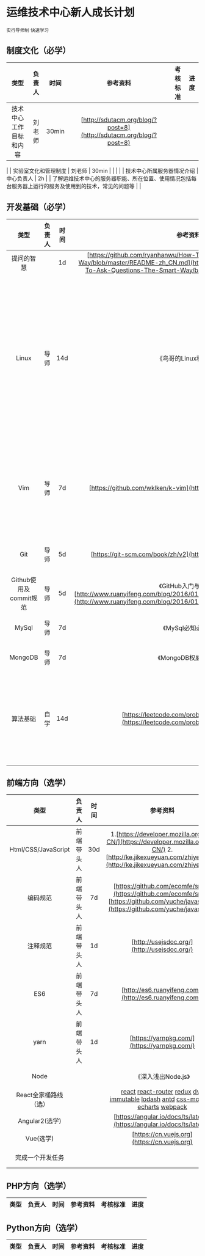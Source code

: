 # 运维技术中心新人成长计划

`实行导师制` `快速学习`

## 制度文化（必学）

| 类型 | 负责人 | 时间 | 参考资料 | 考核标准 | 进度 |
| :------:  | :------:  | :------:  | :------: | :------:  | :------: |
| 技术中心工作目标和内容 | 刘老师 | 30min |  [http://sdutacm.org/blog/?post=8](http://sdutacm.org/blog/?post=8) |  |  |
| 
| 实验室文化和管理制度 | 刘老师 | 30min |  |  |  |
| 技术中心所属服务器情况介绍 | 中心负责人 | 2h |  | 了解运维技术中心的服务器职能、所在位置、使用情况包括每台服务器上运行的服务及使用到的技术，常见的问题等 |  |

## 开发基础（必学）

| 类型 | 负责人 | 时间 | 参考资料 |    考核标准     | 进度 |
| :------:  | :------:  | :------:  | :------: | :------:  | :------: |
| 提问的智慧 |  | 1d | [https://github.com/ryanhanwu/How-To-Ask-Questions-The-Smart-Way/blob/master/README-zh_CN.md](https://github.com/ryanhanwu/How-To-Ask-Questions-The-Smart-Way/blob/master/README-zh_CN.md) |  |  |
| Linux | 导师 | 14d | 《鸟哥的Linux私房菜》 | 1.独立安装和使用任意linux发行版; 2.熟悉bash常用命令及快捷键； 3.能安装和简单配置常用服务如：apache、mysql等； 4.LAMP、访问控制等 |  |
| Vim | 导师 | 7d | [https://github.com/wklken/k-vim](https://github.com/wklken/k-vim) | 1.插件管理； 2.配置常用功能如：语法高亮、自动补全等； 3.能将vim作为日常开发工具 |  |
| Git | 导师 | 5d | [https://git-scm.com/book/zh/v2](https://git-scm.com/book/zh/v2) | 能日常够使用git做项目版本管理 |  |
| Github使用及commit规范 | 导师 | 5d | 《GitHub入门与实践》 [http://www.ruanyifeng.com/blog/2016/01/commit_message_change_log.html](http://www.ruanyifeng.com/blog/2016/01/commit_message_change_log.html) | 熟练使用github，规范commit|  |
| MySql | 导师 | 7d | 《MySql必知必会》 | 会基本增删改查语句 |  |
| MongoDB | 导师 | 7d | 《MongoDB权威指南》 | 会基本增删改查语句 |
| 算法基础 | 自学 | 14d | [https://leetcode.com/problemset/algorithms/](https://leetcode.com/problemset/algorithms/) | 使用自己将学习的方向的语言（如：JS、Python等）按算法类型每种类型至少3道题|  |

## 前端方向（选学）
| 类型 | 负责人 | 时间 | 参考资料 | 考核标准 | 进度 |
| :------:  | :------:  | :------:  | :------: | :------:  | :------: |
| Html/CSS/JavaScript | 前端带头人 | 30d | 1.[https://developer.mozilla.org/zh-CN/](https://developer.mozilla.org/zh-CN/) 2.[http://ke.jikexueyuan.com/zhiye/web/](http://ke.jikexueyuan.com/zhiye/web/) | [http://ife.baidu.com/task/all](http://ife.baidu.com/task/all)  至少完成所有【简单】任务 |  |
| 编码规范 | 前端带头人 | 7d | [https://github.com/ecomfe/spec](https://github.com/ecomfe/spec)  [https://github.com/yuche/javascript](https://github.com/yuche/javascript) | 编写符合eslint-airbnb规范的代码 |  |
| 注释规范 | 前端带头人 | 1d | [http://usejsdoc.org/](http://usejsdoc.org/) | 能编写良好的注释 |  |
| ES6 | 前端带头人 | 7d | [http://es6.ruanyifeng.com/](http://es6.ruanyifeng.com/) | 掌握90%以上es6语法 |  |
| yarn | 前端带头人 | 1d | [https://yarnpkg.com/](https://yarnpkg.com/) | 使用yarn作项目包管理 |  |
| Node |  |  | 《深入浅出Node.js》 | 熟悉node基础知识/能学一门node的框架就更好了 |  |
| React全家桶路线（选）|  |  | [react](http://www.css88.com/react/docs/getting-started.html) [react-router](https://github.com/ReactTraining/react-router) [redux](http://cn.redux.js.org/) [dva](https://github.com/dvajs/dva) [immutable](https://facebook.github.io/immutable-js/) [lodash](http://lodashjs.com/docs/) [antd](https://ant.design/) [css-modules](https://github.com/css-modules/css-modules) [echarts](http://echarts.baidu.com/) [webpack](https://webpack.github.io/) |  |  |
| Angular2(选学) |  |  | [https://angular.io/docs/ts/latest/](https://angular.io/docs/ts/latest/) |  |  |
| Vue(选学) |  |  | [https://cn.vuejs.org](https://cn.vuejs.org) |  |  |
| 完成一个开发任务|  |  |  | 与后端的同学合作或者独立完成一个系统的开发 |


## PHP方向（选学）
| 类型 | 负责人 | 时间 | 参考资料 | 考核标准 | 进度 |
| :------:  | :------:  | :------:  | :------: | :------:  | :------: |


## Python方向（选学）
| 类型 | 负责人 | 时间 | 参考资料 | 考核标准 | 进度 |
| :------:  | :------:  | :------:  | :------: | :------:  | :------: |
